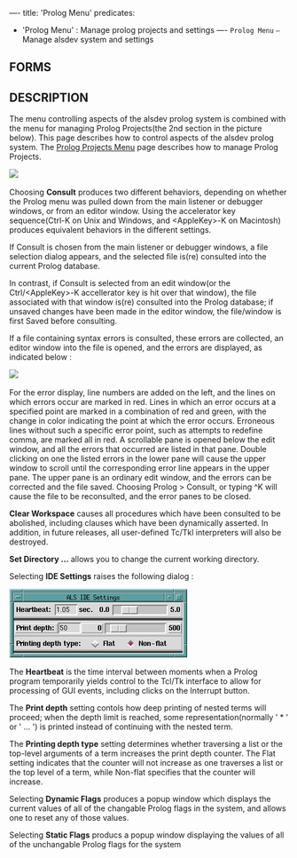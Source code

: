 —-
title: 'Prolog Menu'
predicates:
 - 'Prolog Menu' : Manage prolog projects and settings
—-
`Prolog Menu` `—` Manage alsdev  system and settings


## FORMS

## DESCRIPTION

The menu controlling aspects of the alsdev prolog system is combined with the menu for managing Prolog Projects(the 2nd section in the picture below).  This page describes how to control aspects of the alsdev prolog system.  The [Prolog Projects Menu](Prolog_Projects_Menu.html) page describes how to manage Prolog Projects.

![](images/prolog_menu_notes.gif)

Choosing **Consult** produces two different behaviors, depending on whether the Prolog menu was pulled down from the main listener or debugger windows, or from an editor window. Using the accelerator key sequence(Ctrl-K on Unix and Windows, and &lt;AppleKey&gt;-K on Macintosh) 
produces equivalent behaviors in the different settings. 

If Consult is chosen from the main listener or debugger windows, a file selection dialog appears, and the selected file is(re) consulted into the current Prolog database. 

In contrast, if Consult is selected from an edit window(or the Ctrl/&lt;AppleKey&gt;-K 
accellerator key is hit over that window), the file associated with that window is(re) consulted into the Prolog database; if unsaved changes have been made in the editor window, the file/window is first Saved before consulting.

If a file containing syntax errors is consulted, these errors are collected, an editor window into the file is opened, and the errors are displayed, as indicated below :

![](images/err_win_jobs.gif)

For the error display, line numbers are added on the left, and the lines on which errors occur are marked in red. Lines in which an error occurs at a specified point are marked in a combination of red and green, with the change in color indicating the point at which the error occurs. Erroneous lines without such a specific error point, such as attempts to redefine comma, are marked all in red. A scrollable pane is opened below the edit window, and all the errors that occurred are listed in that pane. Double clicking on one the listed errors in the lower pane will cause the upper window to scroll until the corresponding error line appears in the upper pane. The upper pane is an ordinary edit window, and the errors can be corrected and the file saved. Choosing Prolog &gt; Consult, or typing ^K will cause the file to be reconsulted, and the error panes to be closed.

**Clear Workspace** causes all procedures which have been consulted to be abolished, including clauses which have been dynamically asserted. In addition, in future releases, all user-defined Tc/Tkl interpreters will also be destroyed.

**Set Directory ...** allows you to change the current working directory.

Selecting **IDE Settings** raises the following dialog :

![](images/ide_settings.gif)

The **Heartbeat** is the time interval between moments when a Prolog program temporarily yields control to the Tcl/Tk interface to allow for processing of GUI events, including clicks on the Interrupt button.

The **Print depth** setting contols how deep printing of nested terms will proceed; when the depth limit is reached, some representation(normally ' * ' or ' ... ') is printed instead of continuing with the nested term.

The **Printing depth type** setting determines whether traversing a list or the top-level arguments of a term increases the print depth counter. 
The Flat setting indicates that the counter will not increase as one traverses a list or the top level of a term, while Non-flat specifies that the counter will increase.

Selecting **Dynamic Flags** produces a popup window which displays the current values of all of the changable Prolog flags in the system, and allows one to reset any of those values.

Selecting **Static Flags** producs a popup window displaying the values of all of the unchangable Prolog flags for the system

